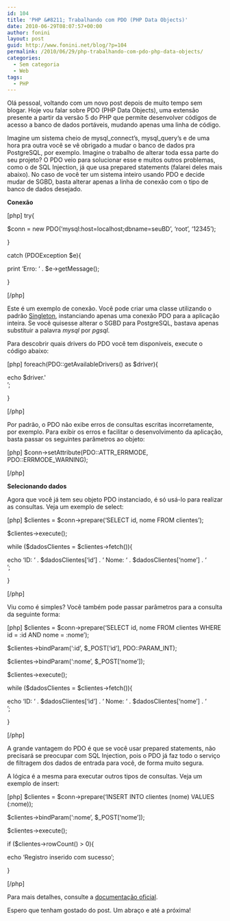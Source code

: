 ```yaml
---
id: 104
title: 'PHP &#8211; Trabalhando com PDO (PHP Data Objects)'
date: 2010-06-29T08:07:57+00:00
author: fonini
layout: post
guid: http://www.fonini.net/blog/?p=104
permalink: /2010/06/29/php-trabalhando-com-pdo-php-data-objects/
categories:
  - Sem categoria
  - Web
tags:
  - PHP
---
```

Olá pessoal, voltando com um novo post depois de muito tempo sem blogar. Hoje vou falar sobre PDO (PHP Data Objects), uma extensão presente a partir da versão 5 do PHP que permite desenvolver códigos de acesso a banco de dados portáveis, mudando apenas uma linha de código.

Imagine um sistema cheio de mysql\_connect&#8217;s, mysql\_query&#8217;s e de uma hora pra outra você se vê obrigado a mudar o banco de dados pra PostgreSQL, por exemplo. Imagine o trabalho de alterar toda essa parte do seu projeto? O PDO veio para solucionar esse e muitos outros problemas, como o de SQL Injection, já que usa prepared statements (falarei deles mais abaixo). No caso de você ter um sistema inteiro usando PDO e decide mudar de SGBD, basta alterar apenas a linha de conexão com o tipo de banco de dados desejado.</p> 

**<span style="font-size: 14px;">Conexão</span>**</p> 

[php] try{
		  
$conn = new PDO(&#8216;mysql:host=localhost;dbname=seuBD&#8217;, &#8216;root&#8217;, &#8216;12345&#8217;);
	  
}
	  
catch (PDOException $e){
		  
print &#8216;Erro: &#8216; . $e->getMessage();
	  
}
  
[/php]

Este é um exemplo de conexão. Você pode criar uma classe utilizando o padrão <a href="http://pt.wikipedia.org/wiki/Singleton" rel="externo nofollow">Singleton</a>, instanciando apenas uma conexão PDO para a aplicação inteira. Se você quisesse alterar o SGBD para PostgreSQL, bastava apenas substituir a palavra _mysql_ por _pgsql_.

Para descobrir quais drivers do PDO você tem disponíveis, execute o código abaixo:</p> 

[php] foreach(PDO::getAvailableDrivers() as $driver){
		  
echo $driver.'<br />&#8217;;
	  
}
  
[/php]

Por padrão, o PDO não exibe erros de consultas escritas incorretamente, por exemplo. Para exibir os erros e facilitar o desenvolvimento da aplicação, basta passar os seguintes parâmetros ao objeto:</p> 

[php] $conn->setAttribute(PDO::ATTR\_ERRMODE, PDO::ERRMODE\_WARNING);
  
[/php]

**<span style="font-size: 14px;">Selecionando dados<br /> </span>**

Agora que você já tem seu objeto PDO instanciado, é só usá-lo para realizar as consultas. Veja um exemplo de select:</p> 

[php] $clientes = $conn->prepare(&#8216;SELECT id, nome FROM clientes&#8217;);
	  
$clientes->execute();

while ($dadosClientes = $clientes->fetch()){
		  
echo &#8216;ID: &#8216; . $dadosClientes[&#8216;id&#8217;] . &#8216; Nome: &#8216; . $dadosClientes[&#8216;nome&#8217;] . &#8216;<br />&#8217;;
	  
}
  
[/php]


	  
Viu como é simples? Você também pode passar parâmetros para a consulta da seguinte forma:</p> 

[php] $clientes = $conn->prepare(&#8216;SELECT id, nome FROM clientes WHERE id = :id AND nome = :nome&#8217;);
	  
$clientes->bindParam(&#8216;:id&#8217;, $\_POST[&#8216;id&#8217;], PDO::PARAM\_INT);
	  
$clientes->bindParam(&#8216;:nome&#8217;, $_POST[&#8216;nome&#8217;]);
	  
$clientes->execute();

while ($dadosClientes = $clientes->fetch()){
		  
echo &#8216;ID: &#8216; . $dadosClientes[&#8216;id&#8217;] . &#8216; Nome: &#8216; . $dadosClientes[&#8216;nome&#8217;] . &#8216;<br />&#8217;;
	  
}
  
[/php]

A grande vantagem do PDO é que se você usar prepared statements, não precisará se preocupar com SQL Injection, pois o PDO já faz todo o serviço de filtragem dos dados de entrada para você, de forma muito segura.

A lógica é a mesma para executar outros tipos de consultas. Veja um exemplo de insert:</p> 

[php] $clientes = $conn->prepare(&#8216;INSERT INTO clientes (nome) VALUES (:nome));
	  
$clientes->bindParam(&#8216;:nome&#8217;, $_POST[&#8216;nome&#8217;]);
	  
$clientes->execute();

if ($clientes->rowCount() > 0){
		  
echo &#8216;Registro inserido com sucesso&#8217;;
	  
}
  
[/php]

Para mais detalhes, consulte a <a href="http://br3.php.net/manual/en/book.pdo.php" rel="externo nofollow">documentação oficial</a>.

Espero que tenham gostado do post. Um abraço e até a próxima!